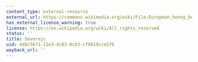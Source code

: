 ```yaml
---
content_type: external-resource
external_url: https://commons.wikimedia.org/wiki/File:European_honey_bee_extracts_nectar.jpg
has_external_license_warning: true
license: https://en.wikipedia.org/wiki/All_rights_reserved
status: ''
title: Severnjc
uid: 44bc5671-11e3-4c83-8cb3-cf6019cce576
wayback_url: ''
---
```

